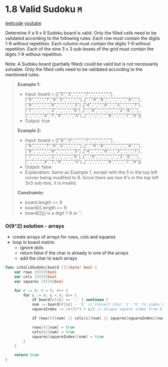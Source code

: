 # 1.8 Valid Sudoku `M`

[leetcode](https://leetcode.com/problems/valid-sudoku/)
[youtube](https://www.youtube.com/watch?v=TjFXEUCMqI8)

Determine if a 9 x 9 Sudoku board is valid. Only the filled cells need to be validated according to the following rules:
Each row must contain the digits 1-9 without repetition.
Each column must contain the digits 1-9 without repetition.
Each of the nine 3 x 3 sub-boxes of the grid must contain the digits 1-9 without repetition.

Note:
A Sudoku board (partially filled) could be valid but is not necessarily solvable.
Only the filled cells need to be validated according to the mentioned rules.

> **Example 1:**
> - Input: board =
> [["5","3",".",".","7",".",".",".","."]
> ,["6",".",".","1","9","5",".",".","."]
> ,[".","9","8",".",".",".",".","6","."]
> ,["8",".",".",".","6",".",".",".","3"]
> ,["4",".",".","8",".","3",".",".","1"]
> ,["7",".",".",".","2",".",".",".","6"]
> ,[".","6",".",".",".",".","2","8","."]
> ,[".",".",".","4","1","9",".",".","5"]
> ,[".",".",".",".","8",".",".","7","9"]]
> - Output: true
>
> **Example 2:**
> - Input: board =
> [["8","3",".",".","7",".",".",".","."]
> ,["6",".",".","1","9","5",".",".","."]
> ,[".","9","8",".",".",".",".","6","."]
> ,["8",".",".",".","6",".",".",".","3"]
> ,["4",".",".","8",".","3",".",".","1"]
> ,["7",".",".",".","2",".",".",".","6"]
> ,[".","6",".",".",".",".","2","8","."]
> ,[".",".",".","4","1","9",".",".","5"]
> ,[".",".",".",".","8",".",".","7","9"]]
> - Output: false
> - Explanation: Same as Example 1, except with the 5 in the top left corner being modified to 8. Since there are two 8's in the top left 3x3 sub-box, it is invalid.
>
> **Constraints:**
> - board.length == 9
> - board[i].length == 9
> - board[i][j] is a digit 1-9 or '.'.

### O(9^2) solution - arrays
- create arrays of arrays for rows, cols and squares
- loop in board matrix:
  - ignore dots
  - return false if the char is already in one of the arrays
  - add the char to each arrays

```go
func isValidSudoku(board [][]byte) bool {
    var rows [9][9]bool
    var cols [9][9]bool
    var squares [9][9]bool

    for r := 0; r < 9; r++ {
        for c := 0; c < 9; c++ {
            if board[r][c] == '.' { continue }
            num := board[r][c] - '1' // Convert char '1'-'9' to index 0-8
            squareIndex := (r/3)*3 + c/3 // Unique square index from 0 to 8

            if rows[r][num] || cols[c][num] || squares[squareIndex][num] { return false }

            rows[r][num] = true
            cols[c][num] = true
            squares[squareIndex][num] = true
        }
    }

    return true
}
```
